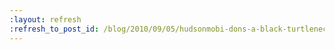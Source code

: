 ```yaml
---
:layout: refresh
:refresh_to_post_id: /blog/2010/09/05/hudsonmobi-dons-a-black-turtleneck-and-jumps-to-ios4
---
```

